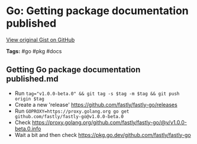 # Go: Getting package documentation published 

[View original Gist on GitHub](https://gist.github.com/Integralist/9136adf9891c3e93480b02aa32de3b8a)

**Tags:** #go #pkg #docs

## Getting Go package documentation published.md

- Run `tag="v1.0.0-beta.0" && git tag -s $tag -m $tag && git push origin $tag`
- Create a new 'release' https://github.com/fastly/fastly-go/releases
- Run `GOPROXY=https://proxy.golang.org go get github.com/fastly/fastly-go@v1.0.0-beta.0`
- Check https://proxy.golang.org/github.com/fastly/fastly-go/@v/v1.0.0-beta.0.info
- Wait a bit and then check https://pkg.go.dev/github.com/fastly/fastly-go

